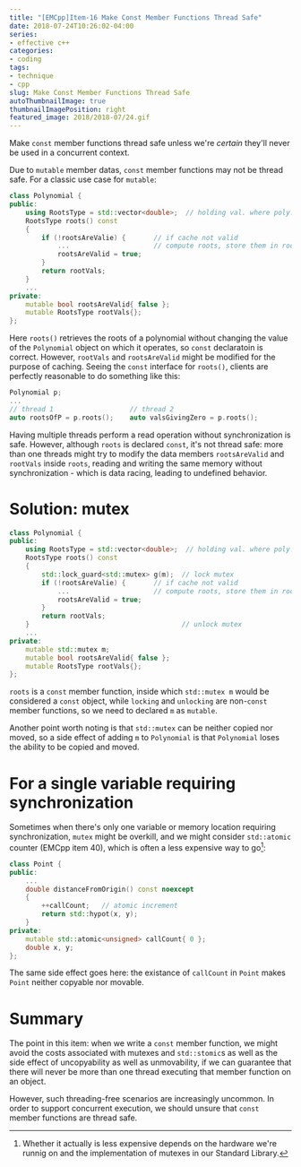 ```yaml
---
title: "[EMCpp]Item-16 Make Const Member Functions Thread Safe"
date: 2018-07-24T10:26:02-04:00
series:
- effective c++
categories:
- coding
tags:
- technique
- cpp
slug: Make Const Member Functions Thread Safe
autoThumbnailImage: true
thumbnailImagePosition: right
featured_image: 2018/2018-07/24.gif
---
```


Make `const` member functions thread safe unless we're _certain_ they'll never be used in a concurrent context.
<!--more-->
<!-- toc -->

Due to `mutable` member datas, `const` member functions may not be thread safe. For a classic use case for `mutable`:

```cpp
class Polynomial {
public:
    using RootsType = std::vector<double>;  // holding val. where poly. evals to zero
    RootsType roots() const
    {
        if (!rootsAreValie) {       // if cache not valid
            ...                     // compute roots, store them in rootVals
            rootsAreValid = true; 
        }
        return rootVals;
    }
    ...
private:
    mutable bool rootsAreValid{ false };
    mutable RootsType rootVals{};
};
```

Here `roots()` retrieves the roots of a polynomial without changing the value of the `Polynomial` object on which it operates, so `const` declaratoin is correct. However, `rootVals` and `rootsAreValid` might be modified for the purpose of caching. Seeing the `const` interface for `roots()`, clients are perfectly reasonable to do something like this:

```cpp
Polynomial p;
...
// thread 1                   // thread 2
auto rootsOfP = p.roots();    auto valsGivingZero = p.roots();
```

Having multiple threads perform a read operation without synchronization is safe. However, although `roots` is declared `const`, it's not thread safe: more than one threads might try to modify the data members `rootsAreValid` and `rootVals` inside `roots`, reading and writing the same memory without synchronization - which is data racing, leading to undefined behavior.

# Solution: mutex

```cpp
class Polynomial {
public:
    using RootsType = std::vector<double>;  // holding val. where poly. evals to zero
    RootsType roots() const
    {
        std::lock_guard<std::mutex> g(m);  // lock mutex
        if (!rootsAreValie) {       // if cache not valid
            ...                     // compute roots, store them in rootVals
            rootsAreValid = true; 
        }
        return rootVals;
    }                                      // unlock mutex
    ...
private:
    mutable std::mutex m;
    mutable bool rootsAreValid{ false };
    mutable RootsType rootVals{};
};
```

`roots` is a `const` member function, inside which `std::mutex m` would be considered a `const` object, while `locking` and `unlocking` are non-`const` member functions, so we need to declared `m` as `mutable`.

Another point worth noting is that `std::mutex` can be neither copied nor moved, so a side effect of adding `m` to `Polynomial` is that `Polynomial` loses the ability to be copied and moved.

# For a single variable requiring synchronization

Sometimes when there's only one variable or memory location requiring synchronization, `mutex` might be overkill, and we might consider `std::atomic` counter (EMCpp item 40), which is often a less expensive way to go[^1]:

```cpp
class Point {
public:
    ...
    double distanceFromOrigin() const noexcept
    {
        ++callCount;   // atomic increment
        return std::hypot(x, y);
    }
private:
    mutable std::atomic<unsigned> callCount{ 0 };
    double x, y;
};
```

The same side effect goes here: the existance of `callCount` in `Point` makes `Point` neither copyable nor movable. 

# Summary

The point in this item: when we write a `const` member function, we might avoid the costs associated with mutexes and `std::stomic`s as well as the side effect of uncopyability as well as unmovability, if we can guarantee that there will never be more than one thread executing that member function on an object.

However, such threading-free scenarios are increasingly uncommon. In order to support concurrent execution, we should unsure that `const` member functions are thread safe.


[^1]: Whether it actually is less expensive depends on the hardware we're runnig on and the implementation of mutexes in our Standard Library.

